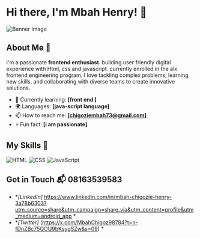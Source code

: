 # Hi there, I'm Mbah Henry! 👋

![Banner Image](your_banner_image_url_here)

## About Me 🚀

I'm a passionate **frontend enthusiast**. building user friendly digital experience with Html, css and javascript. currently enrolled in the alx frontend engineering program. I love tackling complex problems, learning new skills, and collaborating with diverse teams to create innovative solutions.

- 🌱 Currently learning: **[front end ]**
- 🌍 Languages: **[java-script language]**
- 📫 How to reach me: **[chigoziembah73@gmail.com]**
- ⚡ Fun fact: **[i am passionate]**

## My Skills 🧠

![HTML](https://img.shields.io/badge/-HTML-E34F26?style=flat-square&logo=html5&logoColor=white)
![CSS](https://img.shields.io/badge/-CSS-1572B6?style=flat-square&logo=css3&logoColor=white)
![JavaScript](https://img.shields.io/badge/-JavaScript-F7DF1E?style=flat-square&logo=javascript&logoColor=black)



## Get in Touch 📬 08163539583

- **[LinkedIn]* https://www.linkedin.com/in/mbah-chigozie-henry-3a78b6303?utm_source=share&utm_campaign=share_via&utm_content=profile&utm_medium=android_app *
- **[Twitter]* (https://x.com/MbahChigoz98784?t=n-fDnZBc75QOU9bKsygSZw&s=09) *

